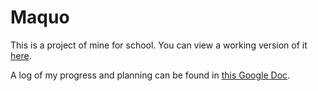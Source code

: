 # Maquo

This is a project of mine for school. You can view a working version of it [here](https://docs.google.com/document/d/1cjnTgxmTVgynFwwts2iEsY_t96AhleQq2f3lnfht8Ic/edit?usp=sharing).

A log of my progress and planning can be found in
[this Google Doc](https://docs.google.com/document/d/1cjnTgxmTVgynFwwts2iEsY_t96AhleQq2f3lnfht8Ic/edit?usp=sharing).
